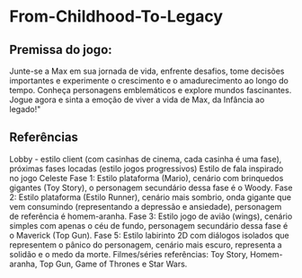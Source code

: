 # From-Childhood-To-Legacy
## Premissa do jogo: 
Junte-se a Max em sua jornada de vida, enfrente desafios, tome decisões importantes e experimente o crescimento e o amadurecimento ao longo do tempo. Conheça personagens emblemáticos e explore mundos fascinantes. Jogue agora e sinta a emoção de viver a vida de Max, da Infância ao legado!"

## Referências
Lobby - estilo client (com casinhas de cinema, cada casinha é uma fase), próximas fases locadas (estilo jogos progressivos)
Estilo de fala inspirado no jogo Celeste
Fase 1: Estilo plataforma (Mario), cenário com brinquedos gigantes (Toy Story), o personagem secundário dessa fase é o Woody. 
Fase 2: Estilo plataforma (Estilo Runner), cenário mais sombrio, onda gigante que vem consumindo (representando a depressão e ansiedade), personagem de referência é homem-aranha. 
Fase 3: Estilo jogo de avião (wings), cenário simples com apenas o céu de fundo, personagem secundário dessa fase é o Maverick (Top Gun). 
Fase 5: Estilo labirinto 2D com diálogos isolados que representem o pânico do personagem, cenário mais escuro, representa a solidão e o medo da morte. 
Filmes/séries referências: Toy Story, Homem-aranha, Top Gun, Game of Thrones e Star Wars.

